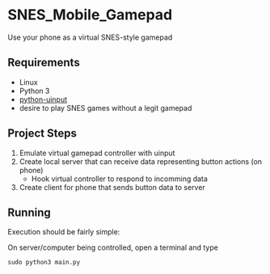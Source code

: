 # SNES_Mobile_Gamepad
Use your phone as a virtual SNES-style gamepad

## Requirements
- Linux
- Python 3
- [python-uinput](https://github.com/tuomasjjrasanen/python-uinput)
- desire to play SNES games without a legit gamepad

## Project Steps
1. Emulate virtual gamepad controller with uinput
2. Create local server that can receive data representing button actions (on phone)
    * Hook virtual controller to respond to incomming data
3. Create client for phone that sends button data to server

## Running
Execution should be fairly simple:

On server/computer being controlled, open a terminal and type

`sudo python3 main.py`
